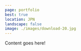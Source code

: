 ```yaml
---
page: portfolio
best: true
location: JPN
landscape: false
image: ./images/download-20.jpg
---
```

Content goes here!
